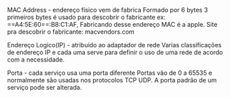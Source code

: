 
MAC Address  - endereço físico vem de fabrica
	Formado por 6 bytes
		3 primeiros bytes é usado para descobrir o fabricante ex: ==A4:5E:60==:B8:C1:AF, Fabricando desse endereço MAC é a apple.
		Site pra descobrir o fabricante: macvendors.com
		

Endereço Logico(IP) - atribuído ao adaptador de rede
	Varias classificações de endereço IP e cada uma serve para definir o uso de uma rede de acordo com a necessidade.
	

Porta - cada serviço usa uma porta diferente
	Portas vão de 0 a 65535 e normalmente são usadas nos protocolos TCP UDP.
	A porta padrão de um serviço pode ser alterada.
	


